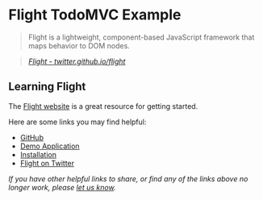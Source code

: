 # Flight TodoMVC Example

> Flight is a lightweight, component-based JavaScript framework that maps behavior to DOM nodes.

> _[Flight - twitter.github.io/flight](http://twitter.github.io/flight)_


## Learning Flight

The [Flight website](http://twitter.github.io/flight) is a great resource for getting started.

Here are some links you may find helpful:

* [GitHub](https://github.com/twitter/flight)
* [Demo Application](http://twitter.github.com/flight/demo)
* [Installation](https://github.com/twitter/flight/blob/master/README.md#installation)
* [Flight on Twitter](http://twitter.com/flight)

_If you have other helpful links to share, or find any of the links above no longer work, please [let us know](https://github.com/addyosmani/todomvc/issues)._
